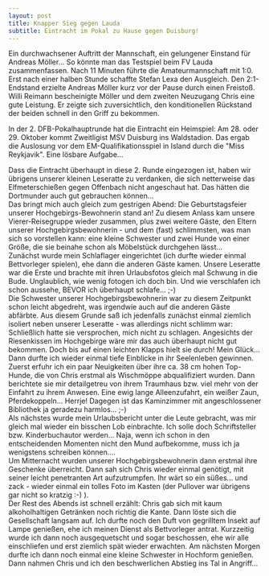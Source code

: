 ```yaml
---
layout: post
title: Knapper Sieg gegen Lauda
subtitle: Eintracht im Pokal zu Hause gegen Duisburg!
---
```


Ein durchwachsener Auftritt der Mannschaft, ein gelungener Einstand für Andreas Möller... So könnte man das Testspiel beim FV Lauda zusammenfassen. Nach 11 Minuten führte die Amateurmannschaft mit 1:0. Erst nach einer halben Stunde schaffte Stefan Lexa den Ausgleich. Den 2:1-Endstand erzielte Andreas Möller kurz vor der Pause durch einen Freistoß. Willi Reimann bescheinigte Möller und dem zweiten Neuzugang Chris eine gute Leistung. Er zeigte sich zuversichtlich, den  konditionellen Rückstand der beiden schnell in den Griff zu bekommen.

In der 2. DFB-Pokalhauptrunde hat die Eintracht ein Heimspiel: Am 28. oder 29. Oktober kommt Zweitligist MSV Duisburg ins Waldstadion. Das ergab die Auslosung vor dem EM-Qualifikationsspiel in Island durch die "Miss Reykjavik". Eine lösbare Aufgabe...

Dass die Eintracht überhaupt in diese 2. Runde eingezogen ist, haben wir übrigens unserer kleinen Leseratte zu verdanken, die sich netterweise das Elfmeterschießen gegen Offenbach nicht angeschaut hat. Das hätten die Dortmunder auch gut gebrauchen können...  
Das bringt mich auch gleich zum gestrigen Abend: Die Geburtstagsfeier unserer Hochgebirgs-Bewohnerin stand an! Zu diesem Anlass kam unsere Vierer-Reisegruppe wieder zusammen, plus zwei weitere Gäste, den Eltern unserer Hochgebirgsbewohnerin - und dem (fast) schlimmsten, was man sich so vorstellen kann: eine kleine Schwester und zwei Hunde von einer Größe, die sie beinahe schon als Möbelstück durchgehen lässt...  
Zunächst wurde mein Schlaflager eingerichtet (ich durfte wieder einmal Bettvorleger spielen), ehe dann die anderen Gäste kamen. Unsere Leseratte war die Erste und brachte mit ihren Urlaubsfotos gleich mal Schwung in die Bude. Unglaublich, wie wenig fotogen ich doch bin. Und wie verschlafen ich schon aussehe, BEVOR ich überhaupt schlafe... ;-)  
Die Schwester unserer Hochgebirgsbewohnerin war zu diesem Zeitpunkt schon leicht abgedreht, was irgendwie auch auf die anderen Gäste abfärbte. Aus diesem Grunde saß ich jedenfalls zunächst einmal ziemlich isoliert neben unserer Leseratte - was allerdings nicht schlimm war: Schließlich hatte sie versprochen, mich nicht zu schlagen. Angesichts der Riesenkissen im Hochgebirge wäre mir das auch überhaupt nicht gut bekommen. Doch bis auf einen leichten Klapps hielt sie durch! Mein Glück...  
Dann durfte ich wieder einmal tiefe Einblicke in ihr Seelenleben gewinnen. Zuerst erfuhr ich ein paar Neuigkeiten über ihre ca. 38 cm hohen Top-Hunde, die von Chris erstmal als Wischmöppe abqualifiziert wurden. Dann berichtete sie mir detailgetreu von ihrem Traumhaus bzw. viel mehr von der Einfahrt zu ihrem Anwesen. Eine ewig lange Alleenzufahrt, ein weißer Zaun, Pferdekoppeln... Herrje! Dagegen ist das Kaminzimmer mit angeschlossener Bibliothek ja geradezu harmlos... ;-)  
Als nächstes wurde mein Urlaubsbericht unter die Leute gebracht, was mir gleich mal wieder ein bisschen Lob einbrachte. Ich solle doch Schriftsteller bzw. Kinderbuchautor werden... Naja, wenn ich schon in den entscheidenden Momenten nicht den Mund aufbekomme, muss ich ja wenigstens schreiben können....  
Um Mitternacht wurden unserer Hochgebirgsbewohnerin dann erstmal ihre Geschenke überreicht. Dann sah sich Chris wieder einmal genötigt, mit seiner leicht penetranten Art aufzutrumpfen. Ihr wärt so ein süßes... und zack - wieder einmal ein tolles Foto im Kasten (der Pullover war übrigens gar nicht so kratzig :-) ).  
Der Rest des Abends ist schnell erzählt: Chris gab sich mit kaum alkoholhaltigen Getränken noch richtig die Kante. Dann löste sich die Gesellschaft langsam auf. Ich durfte noch den Duft von gegrilltem Insekt auf Lampe genießen, ehe ich meinen Dienst als Bettvorleger antrat. Kurzzeitig wurde ich dann noch ausgequetscht und sogar beschossen, ehe wir alle einschliefen und erst ziemlich spät wieder erwachten. Am nächsten Morgen durfte ich dann noch einmal eine kleine Schwester in Hochform genießen. Dann nahmen Chris und ich den beschwerlichen Abstieg ins Tal in Angriff...
